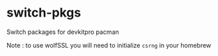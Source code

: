# switch-pkgs

Switch packages for devkitpro pacman

Note : to use wolfSSL you will need to initialize `csrng` in your homebrew